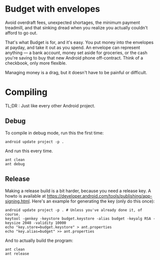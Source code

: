 Budget with envelopes
=====================

Avoid overdraft fees, unexpected shortages, the minimum payment treadmill, and that sinking dread when you realize you actually couldn't afford to go out.

That's what Budget is for, and it's easy. You put money into the envelopes at payday, and take it out as you spend. An envelope can represent anything — a bank account, money set aside for groceries, or the cash you're saving to buy that new Android phone off-contract. Think of a checkbook, only more flexible.

Managing money is a drag, but it doesn't have to be painful or difficult.


Compiling
=========

TL;DR : Just like every other Android project.


Debug
-----

To compile in debug mode, run this the first time:

    android update project -p .

And run this every time.

    ant clean
    ant debug


Release
-------

Making a release build is a bit harder, because you need a release key. A howto is available at <https://developer.android.com/tools/publishing/app-signing.html>. Here's an example for generating the key (only do this once):

    android update project -p . # Unless you've already done it, of course.
    keytool -genkey -keystore budget.keystore -alias budget -keyalg RSA -keysize 2048 -validity 10000
    echo "key.store=budget.keystore" > ant.properties
    echo "key.alias=budget" >> ant.properties

And to actually build the program:

    ant clean
    ant release

